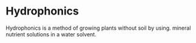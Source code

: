 # Hydrophonics
Hydrophonics is a method of growing plants without soil by using. mineral nutrient solutions in a water solvent.
